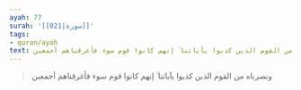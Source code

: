 ```yaml
---
ayah: 77
surah: '[[021|سورة]]'
tags:
- quran/ayah
text: ونصرناه من القوم الذين كذبوا بآياتنا ۚ إنهم كانوا قوم سوء فأغرقناهم أجمعين
---
```

> ونصرناه من القوم الذين كذبوا بآياتنا ۚ إنهم كانوا قوم سوء فأغرقناهم أجمعين
